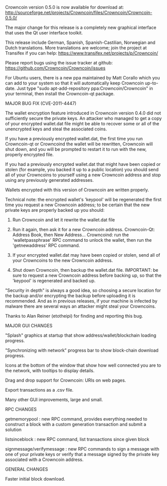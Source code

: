 Crowncoin version 0.5.0 is now available for download at:
http://sourceforge.net/projects/Crowncoin/files/Crowncoin/Crowncoin-0.5.0/

The major change for this release is a completely new graphical interface that uses the Qt user interface toolkit.

This release include German, Spanish, Spanish-Castilian, Norwegian and Dutch translations. More translations are welcome; join the project at Transifex if you can help:
https://www.transifex.net/projects/p/Crowncoin/

Please report bugs using the issue tracker at github:
https://github.com/Crowncoin/Crowncoin/issues

For Ubuntu users, there is a new ppa maintained by Matt Corallo which you can add to your system so that it will automatically keep Crowncoin up-to-date.  Just type "sudo apt-add-repository ppa:Crowncoin/Crowncoin" in your terminal, then install the Crowncoin-qt package.

MAJOR BUG FIX  (CVE-2011-4447)

The wallet encryption feature introduced in Crowncoin version 0.4.0 did not sufficiently secure the private keys. An attacker who
managed to get a copy of your encrypted wallet.dat file might be able to recover some or all of the unencrypted keys and steal the
associated coins.

If you have a previously encrypted wallet.dat, the first time you run Crowncoin-qt or Crowncoind the wallet will be rewritten, Crowncoin will
shut down, and you will be prompted to restart it to run with the new, properly encrypted file.

If you had a previously encrypted wallet.dat that might have been copied or stolen (for example, you backed it up to a public
location) you should send all of your Crowncoins to yourself using a new Crowncoin address and stop using any previously generated addresses.

Wallets encrypted with this version of Crowncoin are written properly.

Technical note: the encrypted wallet's 'keypool' will be regenerated the first time you request a new Crowncoin address; to be certain that the
new private keys are properly backed up you should:

1. Run Crowncoin and let it rewrite the wallet.dat file

2. Run it again, then ask it for a new Crowncoin address.
Crowncoin-Qt: Address Book, then New Address...
Crowncoind: run the 'walletpassphrase' RPC command to unlock the wallet,  then run the 'getnewaddress' RPC command.

3. If your encrypted wallet.dat may have been copied or stolen, send  all of your Crowncoins to the new Crowncoin address.

4. Shut down Crowncoin, then backup the wallet.dat file.
IMPORTANT: be sure to request a new Crowncoin address before backing up, so that the 'keypool' is regenerated and backed up.

"Security in depth" is always a good idea, so choosing a secure location for the backup and/or encrypting the backup before uploading it is recommended. And as in previous releases, if your machine is infected by malware there are several ways an attacker might steal your Crowncoins.

Thanks to Alan Reiner (etotheipi) for finding and reporting this bug.

MAJOR GUI CHANGES

"Splash" graphics at startup that show address/wallet/blockchain loading progress.

"Synchronizing with network" progress bar to show block-chain download progress.

Icons at the bottom of the window that show how well connected you are to the network, with tooltips to display details.

Drag and drop support for Crowncoin: URIs on web pages.

Export transactions as a .csv file.

Many other GUI improvements, large and small.

RPC CHANGES

getmemorypool : new RPC command, provides everything needed to construct a block with a custom generation transaction and submit a solution

listsinceblock : new RPC command, list transactions since given block

signmessage/verifymessage : new RPC commands to sign a message with one of your private keys or verify that a message signed by the private key associated with a Crowncoin address.

GENERAL CHANGES

Faster initial block download.
